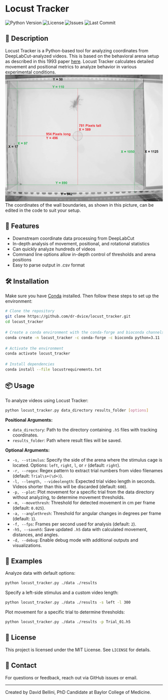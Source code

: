 # Locust Tracker

![Python Version](https://img.shields.io/badge/python-3.11-blue)
![License](https://img.shields.io/github/license/dr-dvice/locust_tracker)
![Issues](https://img.shields.io/github/issues/dr-dvice/locust_tracker)
![Last Commit](https://img.shields.io/github/last-commit/dr-dvice/locust_tracker)

## 📌 Description
Locust Tracker is a Python-based tool for analyzing coordinates from DeepLabCut-analyzed videos. This is based on the behavioral arena setup as described in this 1993 paper [here](https://www.jstor.org/stable/49916).  Locust Tracker calculates detailed movement and positional metrics to analyze behavior in various experimental conditions.
![Arena Boundary Coordinates](https://github.com/dr-dvice/locust_tracker/blob/main/labelled_arena.png)
The coordinates of the wall boundaries, as shown in this picture, can be edited in the code to suit your setup.

## 🚀 Features
- Downstream coordinate data processing from DeepLabCut
- In-depth analysis of movement, positional, and rotational statistics
- Can quickly analyze hundreds of videos
- Command line options allow in-depth control of thresholds and arena positions
- Easy to parse output in .csv format

## 🛠 Installation
Make sure you have [Conda](https://docs.conda.io/projects/conda/en/latest/user-guide/install/) installed. Then follow these steps to set up the environment:

```bash
# Clone the repository
git clone https://github.com/dr-dvice/locust_tracker.git
cd locust_tracker

# Create a conda environment with the conda-forge and bioconda channels active
conda create -n locust_tracker -c conda-forge -c bioconda python=3.11

# Activate the environment
conda activate locust_tracker

# Install dependencies
conda install --file locustrequirements.txt
```

## 📦 Usage
To analyze videos using Locust Tracker:

```bash
python locust_tracker.py data_directory results_folder [options]
```

**Positional Arguments:**
- `data_directory`: Path to the directory containing `.h5` files with tracking coordinates.
- `results_folder`: Path where result files will be saved.

**Optional Arguments:**
- `-s, --stimulus`: Specify the side of the arena where the stimulus cage is located. Options: `left`, `right`, `l`, or `r` (default: `right`).
- `-r, --regex`: Regex pattern to extract trial numbers from video filenames (default: `Trial\s+(\d+)`).
- `-l, --length, --videolength`: Expected trial video length in seconds. Videos shorter than this will be discarded (default: `600`).
- `-p, --plot`: Plot movement for a specific trial from the data directory without analyzing, to determine movement thresholds.
- `-m, --movethresh`: Threshold for detected movement in cm per frame (default: `0.025`).
- `-a, --anglethresh`: Threshold for angular changes in degrees per frame (default: `1`).
- `-f, --fps`: Frames per second used for analysis (default: `2`).
- `-h5, --saveh5`: Save updated `.h5` data with calculated movement, distances, and angles.
- `-d, --debug`: Enable debug mode with additional outputs and visualizations.

## 🧪 Examples
Analyze data with default options:
```bash
python locust_tracker.py ./data ./results
```

Specify a left-side stimulus and a custom video length:
```bash
python locust_tracker.py ./data ./results -s left -l 300
```

Plot movement for a specific trial to determine thresholds:
```bash
python locust_tracker.py ./data ./results -p Trial_01.h5
```

## 📜 License
This project is licensed under the MIT License. See `LICENSE` for details.

## 📧 Contact
For questions or feedback, reach out via GitHub issues or email.

---
Created by David Bellini, PhD Candidate at Baylor College of Medicine.



